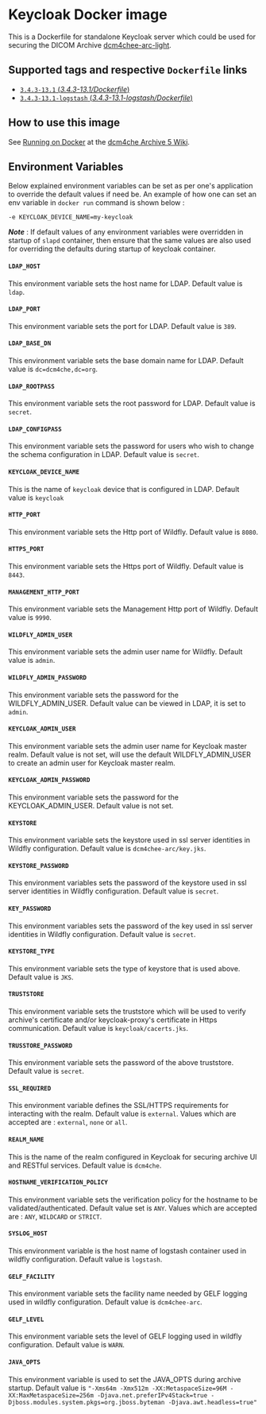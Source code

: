 # Keycloak Docker image

This is a Dockerfile for standalone Keycloak server which could be used for securing the DICOM Archive [dcm4chee-arc-light](https://github.com/dcm4che/dcm4chee-arc-light/wiki).

## Supported tags and respective `Dockerfile` links

- [`3.4.3-13.1` (*3.4.3-13.1/Dockerfile*)](https://github.com/dcm4che-dockerfiles/keycloak/blob/master/Dockerfile)
- [`3.4.3-13.1-logstash` (*3.4.3-13.1-logstash/Dockerfile*)](https://github.com/dcm4che-dockerfiles/keycloak/blob/logstash/Dockerfile)

## How to use this image

See [Running on Docker](https://github.com/dcm4che/dcm4chee-arc-light/wiki/Running-on-Docker) at the
[dcm4che Archive 5 Wiki](https://github.com/dcm4che/dcm4chee-arc-light/wiki).

## Environment Variables 

Below explained environment variables can be set as per one's application to override the default values if need be.
An example of how one can set an env variable in `docker run` command is shown below :

    -e KEYCLOAK_DEVICE_NAME=my-keycloak

_**Note**_ : If default values of any environment variables were overridden in startup of `slapd` container, 
then ensure that the same values are also used for overriding the defaults during startup of keycloak container. 

#### `LDAP_HOST`

This environment variable sets the host name for LDAP. Default value is `ldap`.

#### `LDAP_PORT`

This environment variable sets the port for LDAP. Default value is `389`.

#### `LDAP_BASE_DN`

This environment variable sets the base domain name for LDAP. Default value is `dc=dcm4che,dc=org`.

#### `LDAP_ROOTPASS`

This environment variable sets the root password for LDAP. Default value is `secret`. 

#### `LDAP_CONFIGPASS`

This environment variable sets the password for users who wish to change the schema configuration in LDAP. 
Default value is `secret`. 

#### `KEYCLOAK_DEVICE_NAME`

This is the name of `keycloak` device that is configured in LDAP. Default value is `keycloak`

#### `HTTP_PORT`

This environment variable sets the Http port of Wildfly. Default value is `8080`.

#### `HTTPS_PORT`

This environment variable sets the Https port of Wildfly. Default value is `8443`.

#### `MANAGEMENT_HTTP_PORT`

This environment variable sets the Management Http port of Wildfly. Default value is `9990`.

#### `WILDFLY_ADMIN_USER`

This environment variable sets the admin user name for Wildfly. Default value is `admin`.

#### `WILDFLY_ADMIN_PASSWORD`

This environment variable sets the password for the WILDFLY_ADMIN_USER. Default value can be viewed in LDAP, it is set to `admin`.

#### `KEYCLOAK_ADMIN_USER`

This environment variable sets the admin user name for Keycloak master realm. Default value is not set, will use the default 
WILDFLY_ADMIN_USER to create an admin user for Keycloak master realm.

#### `KEYCLOAK_ADMIN_PASSWORD`

This environment variable sets the password for the KEYCLOAK_ADMIN_USER. Default value is not set.

#### `KEYSTORE`

This environment variable sets the keystore used in ssl server identities in Wildfly configuration. Default value is `dcm4chee-arc/key.jks`.

#### `KEYSTORE_PASSWORD`

This environment variables sets the password of the keystore used in ssl server identities in Wildfly configuration. Default value is `secret`.

#### `KEY_PASSWORD`

This environment variables sets the password of the key used in ssl server identities in Wildfly configuration. Default value is `secret`.

#### `KEYSTORE_TYPE`

This environment variable sets the type of keystore that is used above. Default value is `JKS`.

#### `TRUSTSTORE`

This environment variable sets the truststore which will be used to verify archive's certificate and/or keycloak-proxy's certificate 
in Https communication. Default value is `keycloak/cacerts.jks`.

#### `TRUSSTORE_PASSWORD`

This environment variable sets the password of the above truststore. Default value is `secret`.

#### `SSL_REQUIRED`

This environment variable defines the SSL/HTTPS requirements for interacting with the realm. Default value is `external`.
Values which are accepted are : `external`, `none` or `all`.

#### `REALM_NAME`

This is the name of the realm configured in Keycloak for securing archive UI and RESTful services. Default value is `dcm4che`. 

#### `HOSTNAME_VERIFICATION_POLICY`

This environment variable sets the verification policy for the hostname to be validated/authenticated. Default value set is `ANY`.
Values which are accepted are : `ANY`, `WILDCARD` or `STRICT`.

#### `SYSLOG_HOST`

This environment variable is the host name of logstash container used in wildfly configuration. Default value is `logstash`.

#### `GELF_FACILITY`

This environment variable sets the facility name needed by GELF logging used in wildfly configuration. Default value is `dcm4chee-arc`.

#### `GELF_LEVEL`

This environment variable sets the level of GELF logging used in wildfly configuration. Default value is `WARN`.

#### `JAVA_OPTS`

This environment variable is used to set the JAVA_OPTS during archive startup. Default value is 
`"-Xms64m -Xmx512m -XX:MetaspaceSize=96M -XX:MaxMetaspaceSize=256m -Djava.net.preferIPv4Stack=true -Djboss.modules.system.pkgs=org.jboss.byteman -Djava.awt.headless=true"`